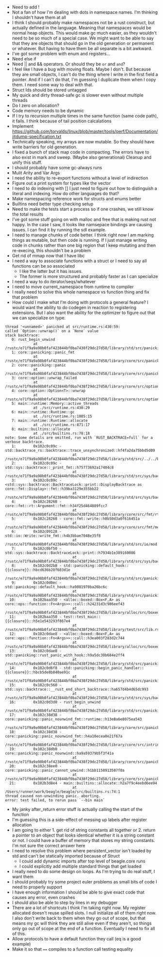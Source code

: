 * Need to add !
* Not a fan of how I'm dealing with dots in namespace names. I'm thinking I shouldn't have them at all
* I think I should probably make namespaces not be a rust construct, but actually defined in the language. Meaning that namespaces would be normal heap objects. This would make gc much easier, as they wouldn't need to be so much of a special case. We might want to be able to say that they are objects that should go in the old generation or permanent or whatever. But having to have them be all separate is a bit awkward.
* I've got some problem with enum and registers...
* Need else if
* Need || and && operators. Or should they be `or` and `and`?
* I feel like I have a bug with moving floats. Maybe I don't. But because they are small objects, I can't do the thing where I write in the first field a pointer. And if I can't do that, I'm guessing I duplicate them when I copy them. I need some way to deal with that.
* Struct Ids should be stored untagged
* My quick and dirty thread-safe gc is slower even without multiple threads
* Do I zero on allocation?
* Code memory needs to be dynamic
* If I try to recursion multiple times in the same function (same code path), it fails. I think because of tail position calcalations
* Implement https://github.com/torvalds/linux/blob/master/tools/perf/Documentation/jitdump-specification.txt
* Technically speaking, my arrays are now mutable. So they should have write barriers for old generation.
* I fixed a bunch of stack map code in compacting. The errors have to also exist in mark and sweep. (Maybe also generational) Cleanup and unify this stuff.
* I should probably have some gc-always runs
* Mulit Arity and Var Args
* I need the ability to re-export functions without a level of indirection
* Figure out a print system for types like the vector
* I need to do indexing with [] I just need to figure out how to distinguish a literal and indexing. How do other languages do that?
* Make namespacing reference work for structs and enums better
* Builtins need better type checking setup
* Need to make the tests start a process so if one crashes, we still know the total results
* I've got some stuff going on with malloc and free that is making rust not happy. In the case I saw, it looks like namsepace bindings are causing issues. I can find it by running the sdl example.
* I need to manage chunks of code better. I think right now I am marking things as mutable, but then code is running. If I just manage writing code in chunks rather than one big region that I keep mutating and then re-execing, this shouldn't be a problem
* Get rid of mmap now that I have libc
* I need a way to associate functions with a struct or I need to say all functions can be so associated
    * I like the latter but it has issues.
    * The former is more structured and probably faster as I can specialize
* I need a way to do iterator/seqs/whatever
* I need to move current_namespace from runtime to compiler
* I really need to solve this whole namespace vs function thing and fix that problem
* How could I make what I'm doing with protocols a general feature? I would want the ability to do codegen in reaction to registering extensions. But I also want the ability for the optimizer to figure out that we can specialize on type.


```
thread '<unnamed>' panicked at src/runtime.rs:430:59:
called `Option::unwrap()` on a `None` value
stack backtrace:
   0: rust_begin_unwind
             at /rustc/e71f9a9a98b0faf423844bf0ba7438f29dc27d58/library/std/src/panicking.rs:665:5
   1: core::panicking::panic_fmt
             at /rustc/e71f9a9a98b0faf423844bf0ba7438f29dc27d58/library/core/src/panicking.rs:76:14
   2: core::panicking::panic
             at /rustc/e71f9a9a98b0faf423844bf0ba7438f29dc27d58/library/core/src/panicking.rs:148:5
   3: core::option::unwrap_failed
             at /rustc/e71f9a9a98b0faf423844bf0ba7438f29dc27d58/library/core/src/option.rs:2009:5
   4: core::option::Option<T>::unwrap
             at /rustc/e71f9a9a98b0faf423844bf0ba7438f29dc27d58/library/core/src/option.rs:972:21
   5: main::runtime::Memory::active_threads
             at ./src/runtime.rs:430:29
   6: main::runtime::Runtime::gc
             at ./src/runtime.rs:1005:15
   7: main::runtime::Runtime::allocate
             at ./src/runtime.rs:871:17
   8: main::builtins::allocate
             at ./src/builtins.rs:78:18
note: Some details are omitted, run with `RUST_BACKTRACE=full` for a verbose backtrace.
   1:        0x102c0c09c - std::backtrace_rs::backtrace::trace_unsynchronized::hf4fa2da75bbd5d09
                               at /rustc/e71f9a9a98b0faf423844bf0ba7438f29dc27d58/library/std/src/../../backtrace/src/backtrace/mod.rs:66:5
   2:        0x102c0c09c - std::sys::backtrace::_print_fmt::h75773692a17404c8
                               at /rustc/e71f9a9a98b0faf423844bf0ba7438f29dc27d58/library/std/src/sys/backtrace.rs:66:9
   3:        0x102c0c09c - <std::sys::backtrace::BacktraceLock::print::DisplayBacktrace as core::fmt::Display>::fmt::h39ba3129e355bb22
                               at /rustc/e71f9a9a98b0faf423844bf0ba7438f29dc27d58/library/std/src/sys/backtrace.rs:39:26
   4:        0x102c28268 - core::fmt::rt::Argument::fmt::h34f25d464889fcc7
                               at /rustc/e71f9a9a98b0faf423844bf0ba7438f29dc27d58/library/core/src/fmt/rt.rs:177:76
   5:        0x102c28268 - core::fmt::write::h8b50d3a0f616451a
                               at /rustc/e71f9a9a98b0faf423844bf0ba7438f29dc27d58/library/core/src/fmt/mod.rs:1189:21
   6:        0x102c09128 - std::io::Write::write_fmt::h4b3bbae7048e35f8
                               at /rustc/e71f9a9a98b0faf423844bf0ba7438f29dc27d58/library/std/src/io/mod.rs:1884:15
   7:        0x102c0bf50 - std::sys::backtrace::BacktraceLock::print::h7934b1e389160086
                               at /rustc/e71f9a9a98b0faf423844bf0ba7438f29dc27d58/library/std/src/sys/backtrace.rs:42:9
   8:        0x102c0d2b8 - std::panicking::default_hook::{{closure}}::hbcd636b20f603d1e
                               at /rustc/e71f9a9a98b0faf423844bf0ba7438f29dc27d58/library/std/src/panicking.rs:268:22
   9:        0x102c0d0ec - std::panicking::default_hook::ha9081970ba26bc6c
                               at /rustc/e71f9a9a98b0faf423844bf0ba7438f29dc27d58/library/std/src/panicking.rs:295:9
  10:        0x102baa350 - <alloc::boxed::Box<F,A> as core::ops::function::Fn<Args>>::call::h24231d3c986eef43
                               at /rustc/e71f9a9a98b0faf423844bf0ba7438f29dc27d58/library/alloc/src/boxed.rs:1986:9
  11:        0x102baa350 - test::test_main::{{closure}}::h5e1e543293f867e4
                               at /rustc/e71f9a9a98b0faf423844bf0ba7438f29dc27d58/library/test/src/lib.rs:134:21
  12:        0x102c0dae8 - <alloc::boxed::Box<F,A> as core::ops::function::Fn<Args>>::call::h3ea003f283d2c744
                               at /rustc/e71f9a9a98b0faf423844bf0ba7438f29dc27d58/library/alloc/src/boxed.rs:1986:9
  13:        0x102c0dae8 - std::panicking::rust_panic_with_hook::h9a5dc30b684e2ff4
                               at /rustc/e71f9a9a98b0faf423844bf0ba7438f29dc27d58/library/std/src/panicking.rs:809:13
  14:        0x102c0d6f8 - std::panicking::begin_panic_handler::{{closure}}::hbcb5de8b840ae91c
                               at /rustc/e71f9a9a98b0faf423844bf0ba7438f29dc27d58/library/std/src/panicking.rs:667:13
  15:        0x102c0c560 - std::sys::backtrace::__rust_end_short_backtrace::ha657d4b4d65dc993
                               at /rustc/e71f9a9a98b0faf423844bf0ba7438f29dc27d58/library/std/src/sys/backtrace.rs:170:18
  16:        0x102c0d3d8 - rust_begin_unwind
                               at /rustc/e71f9a9a98b0faf423844bf0ba7438f29dc27d58/library/std/src/panicking.rs:665:5
  17:        0x102c38d38 - core::panicking::panic_nounwind_fmt::runtime::h13e8a6e8075ea543
                               at /rustc/e71f9a9a98b0faf423844bf0ba7438f29dc27d58/library/core/src/panicking.rs:119:22
  18:        0x102c38d38 - core::panicking::panic_nounwind_fmt::h4a10ecea0e21f67a
                               at /rustc/e71f9a9a98b0faf423844bf0ba7438f29dc27d58/library/core/src/intrinsics/mod.rs:3535:9
  19:        0x102c38db0 - core::panicking::panic_nounwind::ha9a59379b5f3f41a
                               at /rustc/e71f9a9a98b0faf423844bf0ba7438f29dc27d58/library/core/src/panicking.rs:223:5
  20:        0x102c38ee0 - core::panicking::panic_cannot_unwind::h1bb1158913507f0a
                               at /rustc/e71f9a9a98b0faf423844bf0ba7438f29dc27d58/library/core/src/panicking.rs:315:5
  21:        0x102b3d8e4 - main::builtins::allocate::h2a7f9c4eebd6ee94
                               at /Users/runner/work/beagle/beagle/src/builtins.rs:74:1
thread caused non-unwinding panic. aborting.
error: test failed, to rerun pass `--bin main`
```


* My janky after_return error stuff is actually calling the start of the function
* I'm guessing this is a side-effect of messing up labels after register allocation
* I am going to either 1. get rid of string constants all together or 2. return a pointer to an object that looks identical whether it is a string constant or not. I could have a buffer of memory that stores my string constants. I'm not sure the correct answer here
* I need to resolve this problem where persistent_vector isn't loaded by std and can't be statically imported because of Struct
    * I could add dynamic imports after top level of beagle.core runs
    * I could explicitly add multiple standard things that get loaded
* I really need to do some design on loops. As I'm trying to do real stuff, I want them
* I should probably try some project euler problems as small bits of code I need to properly support
* I have enough information I should be able to give exact code that causes any error, even crashes
* I should also be able to step by lines in my debugger
* There are a lot of shortcuts I think I'm taking right now. My register allocated doesn't reuse spilled slots. I null initialize all of them right now. I also don't write back to them when they go out of scope, but that means my gc will think they are still alive even if they aren't, so things only go out of scope at the end of a function. Eventually I need to fix all of this.
* Allow protocols to have a default function they call (eq is a good example)
* Make it so that `==` compiles to a function call testing equality